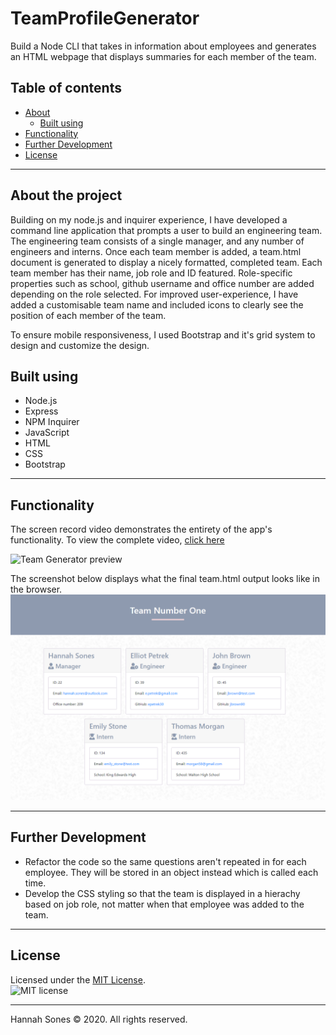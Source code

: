 # TeamProfileGenerator
Build a Node CLI that takes in information about employees and generates an HTML webpage that displays summaries for each member of the team.

## Table of contents
* [About](#about-the-project)
  * [Built using](#built-using)
* [Functionality](#functionality)
* [Further Development](#further-development)
* [License](License)

----------

## About the project
Building on my node.js and inquirer experience, I have developed a command line application that prompts a user to build an engineering team. The engineering team consists of a single manager, and any number of engineers and interns. Once each team member is added, a team.html document is generated to display a nicely formatted, completed team. Each team member has their name, job role and ID featured. Role-specific properties such as school, github username and office number are added depending on the role selected.
For improved user-experience, I have added a customisable team name and included icons to clearly see the position of each member of the team.

To ensure mobile responsiveness, I used Bootstrap and it's grid system to design and customize the design. 

## Built using
* Node.js
* Express
* NPM Inquirer
* JavaScript
* HTML
* CSS
* Bootstrap

----------

## Functionality  
The screen record video demonstrates the entirety of the app's functionality. To view the complete video, [click here](https://drive.google.com/file/d/1ygxqAXgiGLs5mkqbQOIuvish3Oza6yIp/view?usp=sharing)   

![Team Generator preview](https://media.giphy.com/media/h0QoVCJtnO5tV23d5I/giphy.gif)   

The screenshot below displays what the final team.html output looks like in the browser.   
![Final Team Generated](https://github.com/HannahSones/TeamProfileGenerator/blob/main/Output/ExampleTeamOutput.png)

-------------
## Further Development
* Refactor the code so the same questions aren't repeated in for each employee. They will be stored in an object instead which is called each time.
* Develop the CSS styling so that the team is displayed in a hierachy based on job role, not matter when that employee was added to the team.

------------
## License

Licensed under the [MIT License](https://choosealicense.com/licenses/mit/).    
![MIT license](https://img.shields.io/badge/license-MIT-brightgreen)

-------------

Hannah Sones © 2020. All rights reserved.
